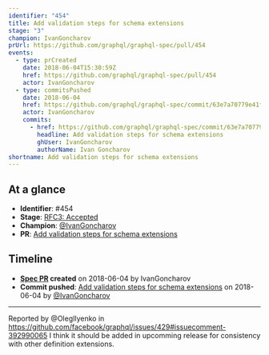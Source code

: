 ```yaml
---
identifier: "454"
title: Add validation steps for schema extensions
stage: "3"
champion: IvanGoncharov
prUrl: https://github.com/graphql/graphql-spec/pull/454
events:
  - type: prCreated
    date: 2018-06-04T15:30:59Z
    href: https://github.com/graphql/graphql-spec/pull/454
    actor: IvanGoncharov
  - type: commitsPushed
    date: 2018-06-04
    href: https://github.com/graphql/graphql-spec/commit/63e7a70779e41f31824e39f6c2075bfd1aa64227
    actor: IvanGoncharov
    commits:
      - href: https://github.com/graphql/graphql-spec/commit/63e7a70779e41f31824e39f6c2075bfd1aa64227
        headline: Add validation steps for schema extensions
        ghUser: IvanGoncharov
        authorName: Ivan Goncharov
shortname: Add validation steps for schema extensions
---
```


## At a glance

- **Identifier**: #454
- **Stage**: [RFC3: Accepted](https://github.com/graphql/graphql-spec/blob/main/CONTRIBUTING.md#stage-3-accepted)
- **Champion**: [@IvanGoncharov](https://github.com/IvanGoncharov)
- **PR**: [Add validation steps for schema extensions](https://github.com/graphql/graphql-spec/pull/454)

<!-- BEGIN_CUSTOM_TEXT -->



<!-- END_CUSTOM_TEXT -->

## Timeline

- **[Spec PR](https://github.com/graphql/graphql-spec/pull/454) created** on 2018-06-04 by IvanGoncharov
- **Commit pushed**: [Add validation steps for schema extensions](https://github.com/graphql/graphql-spec/commit/63e7a70779e41f31824e39f6c2075bfd1aa64227) on 2018-06-04 by [@IvanGoncharov](https://github.com/IvanGoncharov)

<!-- VERBATIM -->

---

Reported by @OlegIlyenko in https://github.com/facebook/graphql/issues/429#issuecomment-392990065
I think it should be added in upcomming release for consistency with other definition extensions.
